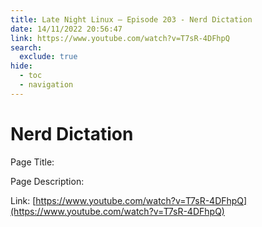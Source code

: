 ```yaml
---
title: Late Night Linux – Episode 203 - Nerd Dictation
date: 14/11/2022 20:56:47
link: https://www.youtube.com/watch?v=T7sR-4DFhpQ
search:
  exclude: true
hide:
  - toc
  - navigation
---
```


# Nerd Dictation

Page Title: 

Page Description:  

Link: [https://www.youtube.com/watch?v=T7sR-4DFhpQ](https://www.youtube.com/watch?v=T7sR-4DFhpQ)